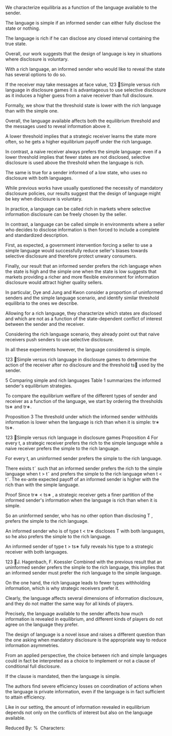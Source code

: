 We characterize equilibria as a function of the language available to the sender.

The language is simple if an informed sender can either fully disclose the state or nothing.

The language is rich if he can disclose any closed interval containing the true state.

Overall, our work suggests that the design of language is key in situations where disclosure is voluntary.

With a rich language, an informed sender who would like to reveal the state has several options to do so.

If the receiver may take messages at face value, 123 Simple versus rich language in disclosure games it is advantageous to use selective disclosure as it induces a higher guess from a naive receiver than full disclosure.

Formally, we show that the threshold state is lower with the rich language than with the simple one.

Overall, the language available affects both the equilibrium threshold and the messages used to reveal information above it.

A lower threshold implies that a strategic receiver learns the state more often, so he gets a higher equilibrium payoff under the rich language.

In contrast, a naive receiver always prefers the simple language: even if a lower threshold implies that fewer states are not disclosed, selective disclosure is used above the threshold when the language is rich.

The same is true for a sender informed of a low state, who uses no disclosure with both languages.

While previous works have usually questioned the necessity of mandatory disclosure policies, our results suggest that the design of language might be key when disclosure is voluntary.

In practice, a language can be called rich in markets where selective information disclosure can be freely chosen by the seller.

In contrast, a language can be called simple in environments where a seller who decides to disclose information is then forced to include a complete and standardized description.

First, as expected, a government intervention forcing a seller to use a simple language would successfully reduce seller's biases towards selective disclosure and therefore protect unwary consumers.

Finally, our result that an informed sender prefers the rich language when the state is high and the simple one when the state is low suggests that markets providing a richer and more flexible environment for information disclosure would attract higher quality sellers.

In particular, Dye and Jung and Kwon consider a proportion of uninformed senders and the simple language scenario, and identify similar threshold equilibria to the ones we describe.

Allowing for a rich language, they characterize which states are disclosed and which are not as a function of the state-dependent conflict of interest between the sender and the receiver.

Considering the rich language scenario, they already point out that naive receivers push senders to use selective disclosure.

In all these experiments however, the language considered is simple.

123 Simple versus rich language in disclosure games to determine the action of the receiver after no disclosure and the threshold ts∗ used by the sender.

5 Comparing simple and rich languages Table 1 summarizes the informed sender's equilibrium strategies.

To compare the equilibrium welfare of the different types of sender and receiver as a function of the language, we start by ordering the thresholds ts∗ and tr∗.

Proposition 3 The threshold under which the informed sender withholds information is lower when the language is rich than when it is simple: tr∗ ts∗.

123 Simple versus rich language in disclosure games Proposition 4 For every t, a strategic receiver prefers the rich to the simple language while a naive receiver prefers the simple to the rich language.

For every t, an uninformed sender prefers the simple to the rich language.

There exists t˜ such that an informed sender prefers the rich to the simple language when t \> t˜ and prefers the simple to the rich language when t < t˜. The ex-ante expected payoff of an informed sender is higher with the rich than with the simple language.

Proof Since tr∗ < ts∗ , a strategic receiver gets a finer partition of the informed sender's information when the language is rich than when it is simple.

So an uninformed sender, who has no other option than disclosing T , prefers the simple to the rich language.

An informed sender who is of type t < tr∗ discloses T with both languages, so he also prefers the simple to the rich language.

An informed sender of type t \> ts∗ fully reveals his type to a strategic receiver with both languages.

123 J. Hagenbach, F. Koessler Combined with the previous result that an uninformed sender prefers the simple to the rich language, this implies that an informed sender must prefer the rich language to the simple language.

On the one hand, the rich language leads to fewer types withholding information, which is why strategic receivers prefer it.

Clearly, the language affects several dimensions of information disclosure, and they do not matter the same way for all kinds of players.

Precisely, the language available to the sender affects how much information is revealed in equilibrium, and different kinds of players do not agree on the language they prefer.

The design of language is a novel issue and raises a different question than the one asking when mandatory disclosure is the appropriate way to reduce information asymmetries.

From an applied perspective, the choice between rich and simple languages could in fact be interpreted as a choice to implement or not a clause of conditional full disclosure.

If the clause is mandated, then the language is simple.

The authors find severe efficiency losses on coordination of actions when the language is private information, even if the language is in fact sufficient to attain efficiency.

Like in our setting, the amount of information revealed in equilibrium depends not only on the conflicts of interest but also on the language available.

Reduced By: %  Characters: